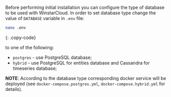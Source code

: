 Before performing initial installation you can configure the type of database to be used with WinstarCloud.
In order to set database type change the value of `DATABASE` variable in `.env` file: 

```bash
nano .env
```
{: .copy-code}

to one of the following:

- `postgres` - use PostgreSQL database;
- `hybrid` - use PostgreSQL for entities database and Cassandra for timeseries database;

**NOTE**: According to the database type corresponding docker service will be deployed (see `docker-compose.postgres.yml`, `docker-compose.hybrid.yml` for details).